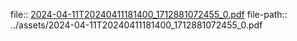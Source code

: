 file:: [2024-04-11T20240411181400_1712881072455_0.pdf](../assets/2024-04-11T20240411181400_1712881072455_0.pdf)
file-path:: ../assets/2024-04-11T20240411181400_1712881072455_0.pdf
